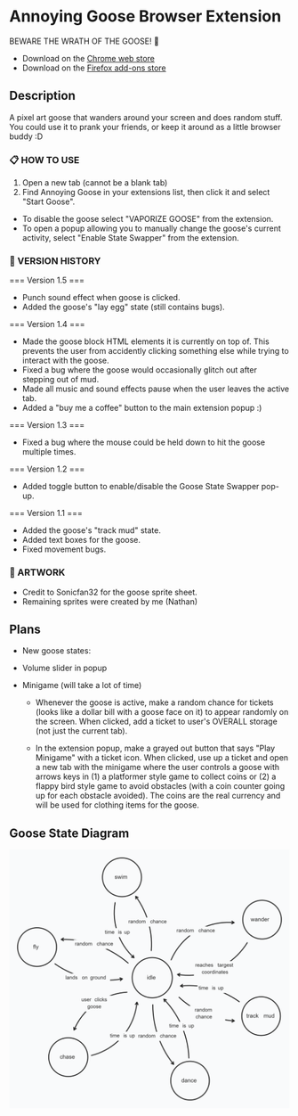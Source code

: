 # Annoying Goose Browser Extension

BEWARE THE WRATH OF THE GOOSE! 🪿

- Download on the [Chrome web store](https://chromewebstore.google.com/detail/annoying-goose/eejfnccgoejgidifcgpphjjfodmiofkm)
- Download on the [Firefox add-ons store](https://addons.mozilla.org/en-US/firefox/addon/annoying-goose/)

## Description

A pixel art goose that wanders around your screen and does random stuff. You could use it to prank your friends, or keep it around as a little browser buddy :D

### 📋 HOW TO USE

1. Open a new tab (cannot be a blank tab)
2. Find Annoying Goose in your extensions list, then click it and select "Start Goose".

- To disable the goose select "VAPORIZE GOOSE" from the extension.
- To open a popup allowing you to manually change the goose's current activity, select "Enable State Swapper" from the extension.

### 📅 VERSION HISTORY

=== Version 1.5 ===

- Punch sound effect when goose is clicked.
- Added the goose's "lay egg" state (still contains bugs).

=== Version 1.4 ===

- Made the goose block HTML elements it is currently on top of. This prevents the user from accidently clicking something else while trying to interact with the goose.
- Fixed a bug where the goose would occasionally glitch out after stepping out of mud.
- Made all music and sound effects pause when the user leaves the active tab.
- Added a "buy me a coffee" button to the main extension popup :)

=== Version 1.3 ===

- Fixed a bug where the mouse could be held down to hit the goose multiple times.

=== Version 1.2 ===

- Added toggle button to enable/disable the Goose State Swapper pop-up.

=== Version 1.1 ===

- Added the goose's "track mud" state.
- Added text boxes for the goose.
- Fixed movement bugs.

### 🎨 ARTWORK

- Credit to Sonicfan32 for the goose sprite sheet.
- Remaining sprites were created by me (Nathan)

## Plans

- New goose states:

- Volume slider in popup

- Minigame (will take a lot of time)
  - Whenever the goose is active, make a random chance for tickets (looks like a dollar bill with a goose face on it) to appear randomly on the screen. When clicked, add a ticket to user's OVERALL storage (not just the current tab).
  
  - In the extension popup, make a grayed out button that says "Play Minigame" with a ticket icon. When clicked, use up a ticket and open a new tab with the minigame where the user controls a goose with arrows keys in (1) a platformer style game to collect coins or (2) a flappy bird style game to avoid obstacles (with a coin counter going up for each obstacle avoided). The coins are the real currency and will be used for clothing items for the goose.

## Goose State Diagram

![Goose State Diagram](images/github/state-diagram.png)